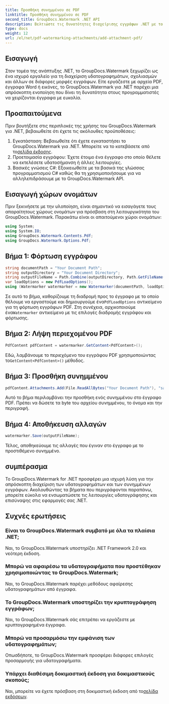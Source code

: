 ```yaml
---
title: Προσθήκη συνημμένου σε PDF
linktitle: Προσθήκη συνημμένου σε PDF
second_title: GroupDocs.Watermark .NET API
description: Βελτιώστε τις δυνατότητες διαχείρισης εγγράφων .NET με το GroupDocs.Watermark για απρόσκοπτη υδατοσήμανση και χειρισμό συνημμένων.
type: docs
weight: 12
url: /el/net/pdf-watermarking-attachments/add-attachment-pdf/
---
```

## Εισαγωγή
Στον τομέα της ανάπτυξης .NET, το GroupDocs.Watermark ξεχωρίζει ως ένα ισχυρό εργαλείο για τη διαχείριση υδατογραφημάτων, σχολιασμών και άλλων σε διάφορες μορφές εγγράφων. Είτε εργάζεστε με αρχεία PDF, έγγραφα Word ή εικόνες, το GroupDocs.Watermark για .NET παρέχει μια απρόσκοπτη ενοποίηση που δίνει τη δυνατότητα στους προγραμματιστές να χειρίζονται έγγραφα με ευκολία.
## Προαπαιτούμενα
Πριν βουτήξετε στις περιπλοκές της χρήσης του GroupDocs.Watermark για .NET, βεβαιωθείτε ότι έχετε τις ακόλουθες προϋποθέσεις:
1.  Εγκατάσταση: Βεβαιωθείτε ότι έχετε εγκαταστήσει το GroupDocs.Watermark για .NET. Μπορείτε να το κατεβάσετε από το[σελίδα έκδοσης](https://releases.groupdocs.com/Watermark/net/).
2. Προετοιμασία εγγράφου: Έχετε έτοιμο ένα έγγραφο στο οποίο θέλετε να εκτελέσετε υδατοσήμανση ή άλλες λειτουργίες.
3. Βασικές γνώσεις C#: Εξοικειωθείτε με τα βασικά της γλώσσας προγραμματισμού C# καθώς θα τη χρησιμοποιήσουμε για να αλληλεπιδράσουμε με το GroupDocs.Watermark API.

## Εισαγωγή χώρων ονομάτων
Πριν ξεκινήσετε με την υλοποίηση, είναι σημαντικό να εισαγάγετε τους απαραίτητους χώρους ονομάτων για πρόσβαση στη λειτουργικότητα του GroupDocs.Watermark. Παρακάτω είναι οι απαιτούμενοι χώροι ονομάτων:
```csharp
using System;
using System.IO;
using GroupDocs.Watermark.Contents.Pdf;
using GroupDocs.Watermark.Options.Pdf;
```
## Βήμα 1: Φόρτωση εγγράφου
```csharp
string documentPath = "Your Document Path";
string outputDirectory = "Your Document Directory";
string outputFileName = Path.Combine(outputDirectory, Path.GetFileName(documentPath));
var loadOptions = new PdfLoadOptions();
using (Watermarker watermarker = new Watermarker(documentPath, loadOptions))
```
 Σε αυτό το βήμα, καθορίζουμε τη διαδρομή προς το έγγραφο με το οποίο θέλουμε να εργαστούμε και δημιουργούμε ένα`PdfLoadOptions` αντικείμενο για τη φόρτωση εγγράφων PDF. Στη συνέχεια, αρχικοποιούμε ένα`Watermarker` αντικείμενο με τις επιλογές διαδρομής εγγράφου και φόρτωσης.
## Βήμα 2: Λήψη περιεχομένου PDF
```csharp
PdfContent pdfContent = watermarker.GetContent<PdfContent>();
```
 Εδώ, λαμβάνουμε το περιεχόμενο του εγγράφου PDF χρησιμοποιώντας το`GetContent<PdfContent>()` μέθοδος.
## Βήμα 3: Προσθήκη συνημμένου
```csharp
pdfContent.Attachments.Add(File.ReadAllBytes("Your Document Path"), "sample doc", "sample doc as attachment");
```
Αυτό το βήμα περιλαμβάνει την προσθήκη ενός συνημμένου στο έγγραφο PDF. Πρέπει να δώσετε τα byte του αρχείου συνημμένου, το όνομα και την περιγραφή.
## Βήμα 4: Αποθήκευση αλλαγών
```csharp
watermarker.Save(outputFileName);
```
Τέλος, αποθηκεύουμε τις αλλαγές που έγιναν στο έγγραφο με το προστιθέμενο συνημμένο.

## συμπέρασμα
Το GroupDocs.Watermark for .NET προσφέρει μια ισχυρή λύση για την απρόσκοπτη διαχείριση των υδατογραφημάτων και των συνημμένων εγγράφων. Ακολουθώντας τα βήματα που περιγράφονται παραπάνω, μπορείτε εύκολα να ενσωματώσετε τις λειτουργίες υδατογράφησης και επισύναψης στις εφαρμογές σας .NET.
## Συχνές ερωτήσεις
### Είναι το GroupDocs.Watermark συμβατό με όλα τα πλαίσια .NET;
Ναι, το GroupDocs.Watermark υποστηρίζει .NET Framework 2.0 και νεότερη έκδοση.
### Μπορώ να αφαιρέσω τα υδατογραφήματα που προστέθηκαν χρησιμοποιώντας το GroupDocs.Watermark;
Ναι, το GroupDocs.Watermark παρέχει μεθόδους αφαίρεσης υδατογραφημάτων από έγγραφα.
### Το GroupDocs.Watermark υποστηρίζει την κρυπτογράφηση εγγράφων;
Ναι, το GroupDocs.Watermark σάς επιτρέπει να εργάζεστε με κρυπτογραφημένα έγγραφα.
### Μπορώ να προσαρμόσω την εμφάνιση των υδατογραφημάτων;
Οπωσδήποτε, το GroupDocs.Watermark προσφέρει διάφορες επιλογές προσαρμογής για υδατογραφήματα.
### Υπάρχει διαθέσιμη δοκιμαστική έκδοση για δοκιμαστικούς σκοπούς;
 Ναι, μπορείτε να έχετε πρόσβαση στη δοκιμαστική έκδοση από το[σελίδα εκδόσεων](https://releases.groupdocs.com/).